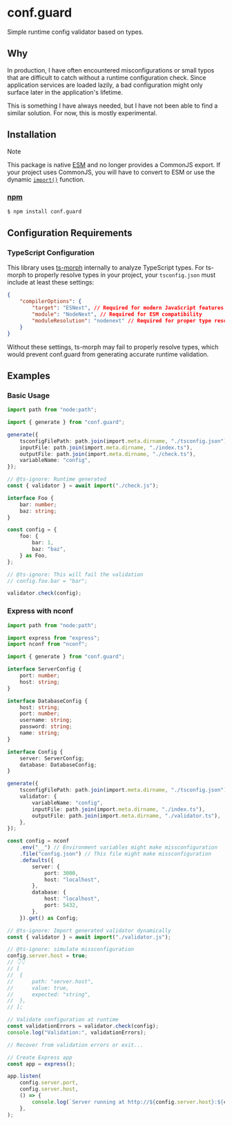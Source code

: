 # conf.guard

Simple runtime config validator based on types.

## Why

In production, I have often encountered misconfigurations or small typos that
are difficult to catch without a runtime configuration check. Since application
services are loaded lazily, a bad configuration might only surface later in the
application's lifetime.

This is something I have always needed, but I have not been able to find a
similar solution. For now, this is mostly experimental.

## Installation

> [!NOTE]
> This package is native [ESM][mozzila-esm] and no longer provides a
> CommonJS export. If your project uses CommonJS, you will have to convert to ESM
> or use the dynamic [`import()`][mozzila-import] function.

[mozzila-esm]: https://developer.mozilla.org/en-US/docs/Web/JavaScript/Guide/Modules
[mozzila-import]: https://developer.mozilla.org/en-US/docs/Web/JavaScript/Reference/Operators/import

### [npm](https://npmjs.com/conf.guard)

```sh
$ npm install conf.guard
```

## Configuration Requirements

### TypeScript Configuration

This library uses [ts-morph](https://github.com/dsherret/ts-morph) internally to
analyze TypeScript types. For ts-morph to properly resolve types in your
project, your `tsconfig.json` must include at least these settings:

```json
{
	"compilerOptions": {
		"target": "ESNext", // Required for modern JavaScript features
		"module": "NodeNext", // Required for ESM compatibility
		"moduleResolution": "nodenext" // Required for proper type resolution
	}
}
```

Without these settings, ts-morph may fail to properly resolve types, which would
prevent conf.guard from generating accurate runtime validation.

## Examples

### Basic Usage

```ts
import path from "node:path";

import { generate } from "conf.guard";

generate({
	tsconfigFilePath: path.join(import.meta.dirname, "./tsconfig.json"),
	inputFile: path.join(import.meta.dirname, "./index.ts"),
	outputFile: path.join(import.meta.dirname, "./check.ts"),
	variableName: "config",
});

// @ts-ignore: Runtime generated
const { validator } = await import("./check.js");

interface Foo {
	bar: number;
	baz: string;
}

const config = {
	foo: {
		bar: 1,
		baz: "baz",
	} as Foo,
};

// @ts-ignore: This will fail the validation
// config.foo.bar = "bar";

validator.check(config);
```

### Express with nconf

```ts
import path from "node:path";

import express from "express";
import nconf from "nconf";

import { generate } from "conf.guard";

interface ServerConfig {
	port: number;
	host: string;
}

interface DatabaseConfig {
	host: string;
	port: number;
	username: string;
	password: string;
	name: string;
}

interface Config {
	server: ServerConfig;
	database: DatabaseConfig;
}

generate({
	tsconfigFilePath: path.join(import.meta.dirname, "./tsconfig.json"),
	validator: {
		variableName: "config",
		inputFile: path.join(import.meta.dirname, "./index.ts"),
		outputFile: path.join(import.meta.dirname, "./validator.ts"),
	},
});

const config = nconf
	.env("__") // Environment variables might make missconfiguration
	.file("config.json") // This file might make missconfiguration
	.defaults({
		server: {
			port: 3000,
			host: "localhost",
		},
		database: {
			host: "localhost",
			port: 5432,
		},
	}).get() as Config;

// @ts-ignore: Import generated validator dynamically
const { validator } = await import("./validator.js");

// @ts-ignore: simulate missconfiguration
config.server.host = true;
// 👇👇
// [
// 	{
// 		path: "server.host",
// 		value: true,
// 		expected: "string",
// 	},
// ];

// Validate configuration at runtime
const validationErrors = validator.check(config);
console.log("Validation:", validationErrors);

// Recover from validation errors or exit...

// Create Express app
const app = express();

app.listen(
	config.server.port,
	config.server.host,
	() => {
		console.log(`Server running at http://${config.server.host}:${config.server.port}`);
	},
);
```
